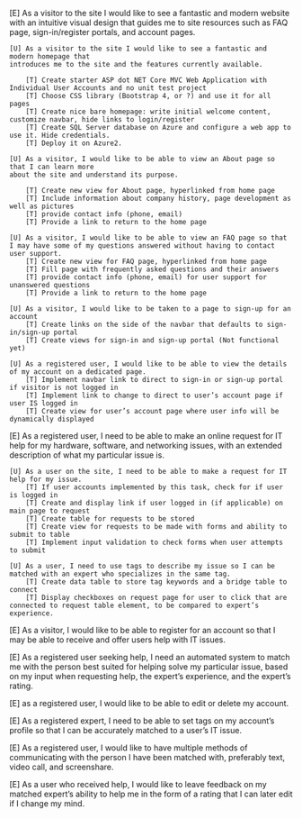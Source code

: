 [E] As a visitor to the site I would like to see a fantastic and modern website with an intuitive visual design that guides me to site resources such as FAQ page, sign-in/register portals, and account pages.

	[U] As a visitor to the site I would like to see a fantastic and modern homepage that
	introduces me to the site and the features currently available.

        [T] Create starter ASP dot NET Core MVC Web Application with Individual User Accounts and no unit test project
		[T] Choose CSS library (Bootstrap 4, or ?) and use it for all pages
		[T] Create nice bare homepage: write initial welcome content, customize navbar, hide links to login/register
        [T] Create SQL Server database on Azure and configure a web app to use it. Hide credentials.
        [T] Deploy it on Azure2.

	[U] As a visitor, I would like to be able to view an About page so that I can learn more
	about the site and understand its purpose.

		[T] Create new view for About page, hyperlinked from home page
		[T] Include information about company history, page development as well as pictures
        [T] provide contact info (phone, email)
        [T] Provide a link to return to the home page

	[U] As a visitor, I would like to be able to view an FAQ page so that I may have some of my questions answered without having to contact user support.
        [T] Create new view for FAQ page, hyperlinked from home page
        [T] Fill page with frequently asked questions and their answers
        [T] provide contact info (phone, email) for user support for unanswered questions
        [T] Provide a link to return to the home page

    [U] As a visitor, I would like to be taken to a page to sign-up for an account
        [T] Create links on the side of the navbar that defaults to sign-in/sign-up portal
        [T] Create views for sign-in and sign-up portal (Not functional yet)
    
    [U] As a registered user, I would like to be able to view the details of my account on a dedicated page. 
        [T] Implement navbar link to direct to sign-in or sign-up portal if visitor is not logged in
        [T] Implement link to change to direct to user’s account page if user IS logged in
        [T] Create view for user’s account page where user info will be dynamically displayed

[E] As a registered user, I need to be able to make an online request for IT help for my hardware, software, and networking issues, with an extended description of what my particular issue is.
    
    [U] As a user on the site, I need to be able to make a request for IT help for my issue.
        [T] If user accounts implemented by this task, check for if user is logged in
        [T] Create and display link if user logged in (if applicable) on main page to request
        [T] Create table for requests to be stored
        [T] Create view for requests to be made with forms and ability to submit to table
        [T] Implement input validation to check forms when user attempts to submit
		
    [U] As a user, I need to use tags to describe my issue so I can be matched with an expert who specializes in the same tag.
        [T] Create data table to store tag keywords and a bridge table to connect
        [T] Display checkboxes on request page for user to click that are connected to request table element, to be compared to expert’s experience.  

[E] As a visitor, I would like to be able to register for an account so that I may be able to receive and offer users help with IT issues. 
        
[E] As a registered user seeking help, I need an automated system to match me with the person best suited for helping solve my particular issue, based on my input when requesting help, the expert’s experience, and the expert’s rating. 

[E] as a registered user, I would like to be able to edit or delete my account. 

[E] As a registered expert, I need to be able to set tags on my account’s profile so that I can be accurately matched to a user’s IT issue.

[E] As a registered user, I would like to have multiple methods of communicating with the person I have been matched with, preferably text, video call, and screenshare. 

[E] As a user who received help, I would like to leave feedback on my matched expert’s ability to help me in the form of a rating that I can later edit if I change my mind. 
